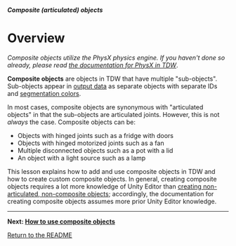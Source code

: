 ##### Composite (articulated) objects

# Overview

*Composite objects utilize the PhysX physics engine. If you haven't done so already, please read [the documentation for PhysX in TDW](../physx/physx.md)*.

**Composite objects** are objects in TDW that have multiple "sub-objects". Sub-objects appear in [output data](../core_concepts/output_data.md) as separate objects with separate IDs and [segmentation colors](../visual_perception/id.md).

In most cases, composite objects are synonymous with "articulated objects" in that the sub-objects are articulated joints. However, this is not *always* the case. Composite objects can be:

- Objects with hinged joints such as a fridge with doors
- Objects with hinged motorized joints such as a fan
- Multiple disconnected objects such as a pot with a lid 
- An object with a light source such as a lamp

This lesson explains how to add and use composite objects in TDW and how to create custom composite objects. In general, creating composite objects requires a lot more knowledge of Unity Editor than [creating non-articulated, non-composite objects](../3d_models/custom_models.md); accordingly, the documentation for creating composite objects assumes more prior Unity Editor knowledge.

***

**Next: [How to use composite objects](composite_objects.md)**

[Return to the README](../../../README.md)
